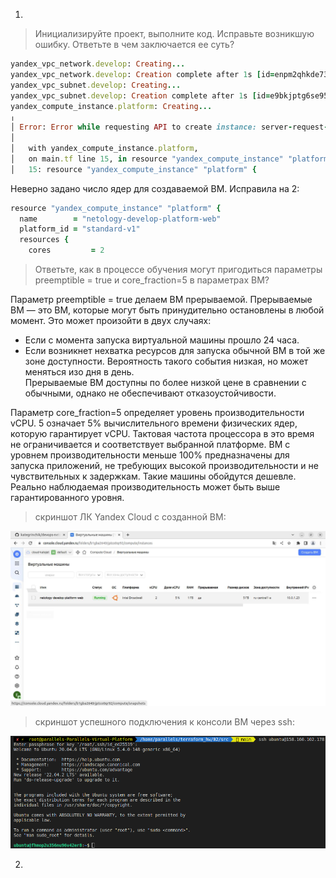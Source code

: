 1.  
  
> Инициализируйте проект, выполните код. Исправьте возникшую ошибку. Ответьте в чем заключается ее суть?
  
```Ruby
yandex_vpc_network.develop: Creating...
yandex_vpc_network.develop: Creation complete after 1s [id=enpm2qhkde73prsi924p]
yandex_vpc_subnet.develop: Creating...
yandex_vpc_subnet.develop: Creation complete after 1s [id=e9bkjptg6se956fd5g0c]
yandex_compute_instance.platform: Creating...
╷
│ Error: Error while requesting API to create instance: server-request-id = eef3517f-9f4d-40dc-8d00-bf8916aa4dab server-trace-id = 203f439252be1452:22472acab6ab0d47:203f439252be1452:1 client-request-id = 7bdddd25-188a-4cfc-8772-4b16c4f05844 client-trace-id = 82c548f1-730b-4755-9fa4-dc0c7b6a7c02 rpc error: code = InvalidArgument desc = the specified number of cores is not available on platform "standard-v1"; allowed core number: 2, 4
│ 
│   with yandex_compute_instance.platform,
│   on main.tf line 15, in resource "yandex_compute_instance" "platform":
│   15: resource "yandex_compute_instance" "platform" {
```  
Неверно задано число ядер для создаваемой ВМ. Исправила на 2:  
```Ruby
resource "yandex_compute_instance" "platform" {
  name        = "netology-develop-platform-web"
  platform_id = "standard-v1"
  resources {
    cores         = 2
```
  
> Ответьте, как в процессе обучения могут пригодиться параметры preemptible = true и core_fraction=5 в параметрах ВМ?  

Параметр preemptible = true делаем ВМ прерываемой. Прерываемые ВМ — это ВМ, которые могут быть принудительно остановлены в любой момент. Это может произойти в двух случаях:  
- Если с момента запуска виртуальной машины прошло 24 часа.  
- Если возникнет нехватка ресурсов для запуска обычной ВМ в той же зоне доступности. Вероятность такого события низкая, но может меняться изо дня в день.  
Прерываемые ВМ доступны по более низкой цене в сравнении с обычными, однако не обеспечивают отказоустойчивости.  
  
Параметр core_fraction=5 определяет уровень производительности vCPU. 5 означает 5% вычислительного времени физических ядер, которую гарантирует vCPU. Тактовая частота процессора в это время не ограничивается и соответствует выбранной платформе. ВМ с уровнем производительности меньше 100% предназначены для запуска приложений, не требующих высокой производительности и не чувствительных к задержкам. Такие машины обойдутся дешевле. Реально наблюдаемая производительность может быть выше гарантированного уровня.  
  
> скриншот ЛК Yandex Cloud с созданной ВМ:  
  
![alt-текст](https://github.com/kategrinchik/devops-netology/blob/main/homework/images/yc.jpeg)  
  
> скриншот успешного подключения к консоли ВМ через ssh:  
  
![alt-текст](https://github.com/kategrinchik/devops-netology/blob/main/homework/images/terminal.jpeg)  
  
2.  
